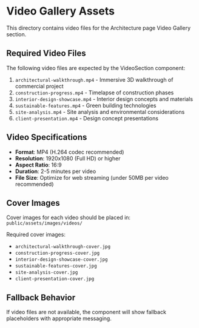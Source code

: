 # Video Gallery Assets

This directory contains video files for the Architecture page Video Gallery section.

## Required Video Files

The following video files are expected by the VideoSection component:

1. `architectural-walkthrough.mp4` - Immersive 3D walkthrough of commercial project
2. `construction-progress.mp4` - Timelapse of construction phases
3. `interior-design-showcase.mp4` - Interior design concepts and materials
4. `sustainable-features.mp4` - Green building technologies
5. `site-analysis.mp4` - Site analysis and environmental considerations
6. `client-presentation.mp4` - Design concept presentations

## Video Specifications

- **Format**: MP4 (H.264 codec recommended)
- **Resolution**: 1920x1080 (Full HD) or higher
- **Aspect Ratio**: 16:9
- **Duration**: 2-5 minutes per video
- **File Size**: Optimize for web streaming (under 50MB per video recommended)

## Cover Images

Cover images for each video should be placed in:
`public/assets/images/videos/`

Required cover images:
- `architectural-walkthrough-cover.jpg`
- `construction-progress-cover.jpg`
- `interior-design-showcase-cover.jpg`
- `sustainable-features-cover.jpg`
- `site-analysis-cover.jpg`
- `client-presentation-cover.jpg`

## Fallback Behavior

If video files are not available, the component will show fallback placeholders with appropriate messaging.
